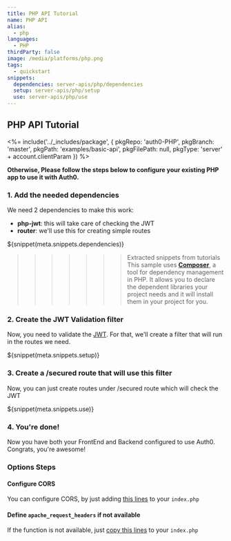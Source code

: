 ```yaml
---
title: PHP API Tutorial
name: PHP API
alias:
  - php
languages:
  - PHP
thirdParty: false
image: /media/platforms/php.png
tags:
  - quickstart
snippets:
  dependencies: server-apis/php/dependencies
  setup: server-apis/php/setup
  use: server-apis/php/use
---
```


## PHP API Tutorial

<%= include('../_includes/package', {
  pkgRepo: 'auth0-PHP',
  pkgBranch: 'master',
  pkgPath: 'examples/basic-api',
  pkgFilePath: null,
  pkgType: 'server' + account.clientParam
}) %>

**Otherwise, Please follow the steps below to configure your existing PHP app to use it with Auth0.**

### 1. Add the needed dependencies

We need 2 dependencies to make this work:

* **php-jwt**: this will take care of checking the JWT
* **router**: we'll use this for creating simple routes

${snippet(meta.snippets.dependencies)}

>>>>>>> Extracted snippets from tutorials
> This sample uses **[Composer](https://getcomposer.org/doc/00-intro.md)**, a tool for dependency management in PHP. It allows you to declare the dependent libraries your project needs and it will install them in your project for you.

### 2. Create the JWT Validation filter

Now, you need to validate the [JWT](/jwt). For that, we'll create a filter that will run in the routes we need.

${snippet(meta.snippets.setup)}

### 3. Create a /secured route that will use this filter

Now, you can just create routes under /secured route which will check the JWT

${snippet(meta.snippets.use)}

### 4. You're done!

Now you have both your FrontEnd and Backend configured to use Auth0. Congrats, you're awesome!

### Options Steps
#### Configure CORS

You can configure CORS, by just adding [this lines](https://github.com/auth0/auth0-PHP/blob/master/examples/basic-api/index.php#L45-L54) to your `index.php`

#### Define `apache_request_headers` if not available

If the function is not available, just [copy this lines](https://github.com/auth0/auth0-PHP/blob/master/examples/basic-api/index.php#L8-L29) to your `index.php`
